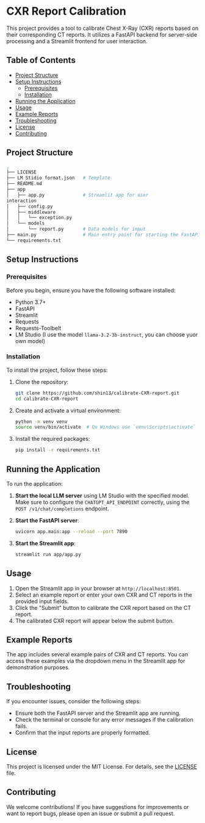 # CXR Report Calibration

This project provides a tool to calibrate Chest X-Ray (CXR) reports based on their corresponding CT reports. It utilizes a FastAPI backend for server-side processing and a Streamlit frontend for user interaction.

## Table of Contents

- [Project Structure](#project-structure)
- [Setup Instructions](#setup-instructions)
  - [Prerequisites](#prerequisites)
  - [Installation](#installation)
- [Running the Application](#running-the-application)
- [Usage](#usage)
- [Example Reports](#example-reports)
- [Troubleshooting](#troubleshooting)
- [License](#license)
- [Contributing](#contributing)

## Project Structure

```bash
.
├── LICENSE
├── LM Stidio format.json   # Template
├── README.md
├── app
│   ├── app.py              # Streamlit app for user 
interaction
│   ├── config.py
│   ├── middleware
│   │   └── exception.py
│   └── models
│       └── report.py       # Data models for input
├── main.py                 # Main entry point for starting the FastAPI server
└── requirements.txt
```

## Setup Instructions

### Prerequisites

Before you begin, ensure you have the following software installed:

- Python 3.7+
- FastAPI
- Streamlit
- Requests
- Requests-Toolbelt
- LM Studio (I use the model `llama-3.2-3b-instruct`, you can choose yuor own model)

### Installation

To install the project, follow these steps:

1. Clone the repository:
    ```sh
    git clone https://github.com/shin13/calibrate-CXR-report.git
    cd calibrate-CXR-report
    ```

2. Create and activate a virtual environment:
    ```sh
    python -m venv venv
    source venv/bin/activate  # On Windows use `venv\Scripts\activate`
    ```

3. Install the required packages:
    ```sh
    pip install -r requirements.txt
    ```

## Running the Application

To run the application:

1. **Start the local LLM server** using LM Studio with the specified model. Make sure to configure the `CHATGPT_API_ENDPOINT` correctly, using the `POST /v1/chat/completions` endpoint.

2. **Start the FastAPI server**:
    ```sh
    uvicorn app.main:app --reload --port 7890
    ```

3. **Start the Streamlit app**:
    ```sh
    streamlit run app/app.py
    ```

## Usage

1. Open the Streamlit app in your browser at `http://localhost:8501`.
2. Select an example report or enter your own CXR and CT reports in the provided input fields.
3. Click the "Submit" button to calibrate the CXR report based on the CT report.
4. The calibrated CXR report will appear below the submit button.

## Example Reports

The app includes several example pairs of CXR and CT reports. You can access these examples via the dropdown menu in the Streamlit app for demonstration purposes.

## Troubleshooting

If you encounter issues, consider the following steps:

- Ensure both the FastAPI server and the Streamlit app are running.
- Check the terminal or console for any error messages if the calibration fails.
- Confirm that the input reports are properly formatted.

## License

This project is licensed under the MIT License. For details, see the [LICENSE](LICENSE) file.

## Contributing

We welcome contributions! If you have suggestions for improvements or want to report bugs, please open an issue or submit a pull request.